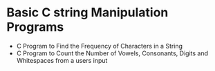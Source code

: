 # Basic C string Manipulation Programs

- C Program to Find the Frequency of Characters in a String
- C Program to Count the Number of Vowels, Consonants, Digits and Whitespaces from a users input
